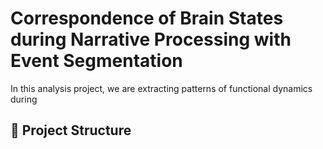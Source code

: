 # Correspondence of Brain States during Narrative Processing with Event Segmentation

In this analysis project, we are extracting patterns of functional dynamics during 

## 📁 Project Structure

